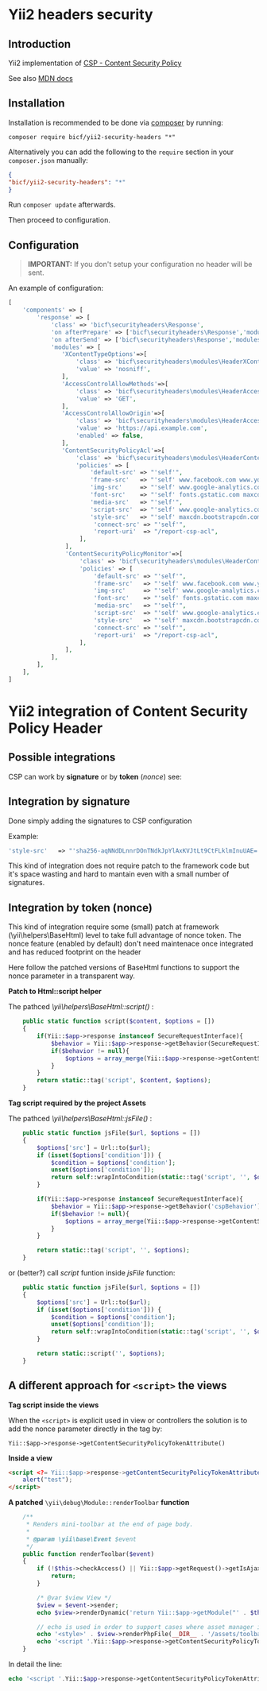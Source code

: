 Yii2 headers security
================

Introduction <a name="introduction"></a>
------------
Yii2 implementation of [CSP - Content Security Policy](https://www.w3.org/TR/CSP1/) 

See also [MDN docs](https://developer.mozilla.org/en-US/docs/Web/HTTP/CSP)  



Installation <a name="installation"></a>
------------


Installation is recommended to be done via [composer][] by running:

	composer require bicf/yii2-security-headers "*"

Alternatively you can add the following to the `require` section in your `composer.json` manually:

```json
{
"bicf/yii2-security-headers": "*"
}
```

Run `composer update` afterwards.

[composer]: https://getcomposer.org/ "The PHP package manager"

Then proceed to configuration.

Configuration <a name="configuration"></a>
------------


> **IMPORTANT:** If you don't setup your configuration no header will be sent.


An example of configuration:


```PHP
[                                                                                                                                      
    'components' => [                                                                                                                  
        'response' => [                                                                                                                
            'class' => 'bicf\securityheaders\Response',                                                                                
            'on afterPrepare' => ['bicf\securityheaders\Response','modulesInit'],                                                      
            'on afterSend' => ['bicf\securityheaders\Response','modulesSendHeaders'],                                                  
            'modules' => [                                                                                                             
               'XContentTypeOptions'=>[                                                                                                
                   'class' => 'bicf\securityheaders\modules\HeaderXContentTypeOptions',                                                
                   'value' => 'nosniff',                                                                                               
               ],                                                                                                                      
               'AccessControlAllowMethods'=>[                                                                                          
                   'class' => 'bicf\securityheaders\modules\HeaderAccessControlAllowMethods',                                          
                   'value' => 'GET',                                                                                                   
               ],                                                                                                                      
               'AccessControlAllowOrigin'=>[                                                                                           
                   'class' => 'bicf\securityheaders\modules\HeaderAccessControlAllowOrigin',                                           
                   'value' => 'https://api.example.com',                                                                               
                   'enabled' => false,                                                                                                 
               ],                                                                                                                      
               'ContentSecurityPolicyAcl'=>[                                                                                           
                   'class' => 'bicf\securityheaders\modules\HeaderContentSecurityPolicyAcl',                                           
                   'policies' => [                                                                                                     
                       'default-src' => "'self'",                                                                                      
                       'frame-src'   => "'self' www.facebook.com www.youtube.com www.google.com",                                      
                       'img-src'     => "'self' www.google-analytics.com",                                                             
                       'font-src'    => "'self' fonts.gstatic.com maxcdn.bootstrapcdn.com",                                            
                       'media-src'   => "'self'",                                                                                      
                       'script-src'  => "'self' www.google-analytics.com",                                                             
                       'style-src'   => "'self' maxcdn.bootstrapcdn.com",                                                              
                        'connect-src' => "'self'",                                                                                     
                        'report-uri'  => "/report-csp-acl",                                                                            
                    ],                                                                                                                 
                ],                                                                                                                     
                'ContentSecurityPolicyMonitor'=>[                                                                                      
                    'class' => 'bicf\securityheaders\modules\HeaderContentSecurityPolicyMonitor',                                      
                    'policies' => [                                                                                                    
                        'default-src' => "'self'",                                                                                     
                        'frame-src'   => "'self' www.facebook.com www.youtube.com www.google.com",                                     
                        'img-src'     => "'self' www.google-analytics.com",                                                            
                        'font-src'    => "'self' fonts.gstatic.com maxcdn.bootstrapcdn.com",                                           
                        'media-src'   => "'self'",                                                                                     
                        'script-src'  => "'self' www.google-analytics.com",                                                            
                        'style-src'   => "'self' maxcdn.bootstrapcdn.com",                                                             
                        'connect-src' => "'self'",                                                                                     
                        'report-uri'  => "/report-csp-acl",                                                                            
                    ],                                                                                                                 
                ],                                                                                                                     
            ],                                                                                                                         
        ],                                                                                                                             
    ],                                                                                                                                 
]                                                                                                                                      
```


Yii2 integration of Content Security Policy Header
================

Possible integrations
----------------
CSP can work by **signature** or by **token** (*nonce*)
see:



Integration by signature
----------------
Done simply adding the signatures to CSP configuration 

Example:
```php
'style-src'   => "'sha256-aqNNdDLnnrDOnTNdkJpYlAxKVJtLt9CtFLklmInuUAE=' 'sha256-6fwFCXmgb6H4XQGajtDSVG3YuKmX3dT1NkX4+z510Og=' 'sha256-ZdHxw9eWtnxUb3mk6tBS+gIiVUPE3pGM470keHPDFlE='",
``` 
This kind of integration does not require patch to the framework code but it's space wasting and hard to mantain 
even with a small number of signatures.

Integration by token (nonce) 
----------------
This kind of integration require some (small) patch at framework (\yii\helpers\BaseHtml) level to take full advantage of nonce token.
The nonce feature (enabled by default) don't need maintenace once integrated and has reduced footprint on the header

Here follow the patched versions of BaseHtml functions to support the nonce parameter in a transparent way. 

**Patch to Html::script helper**

The pathced  *\yii\helpers\BaseHtml::script()* :
                                                                                                                
```php
    public static function script($content, $options = [])
    {
        if(Yii::$app->response instanceof SecureRequestInterface){
            $behavior = Yii::$app->response->getBehavior(SecureRequestInterface::CSP_NONCE_BEHAVIOR);
            if($behavior != null){
                $options = array_merge(Yii::$app->response->getContentSecurityPolicyTokenArray(),$options );
            }
        }
        return static::tag('script', $content, $options);
    }

```

**Tag script required by the project Assets**

The pathced  *\yii\helpers\BaseHtml::jsFile()* :

```php
    public static function jsFile($url, $options = [])
    {
        $options['src'] = Url::to($url);
        if (isset($options['condition'])) {
            $condition = $options['condition'];
            unset($options['condition']);
            return self::wrapIntoCondition(static::tag('script', '', $options), $condition);
        }

        if(Yii::$app->response instanceof SecureRequestInterface){
            $behavior = Yii::$app->response->getBehavior('cspBehavior');
            if($behavior != null){
                $options = array_merge(Yii::$app->response->getContentSecurityPolicyTokenArray(),$options );
            }
        }

        return static::tag('script', '', $options);
    }

``` 

or (better?) call *script* funtion inside *jsFile* function:

```php
    public static function jsFile($url, $options = [])
    {
        $options['src'] = Url::to($url);
        if (isset($options['condition'])) {
            $condition = $options['condition'];
            unset($options['condition']);
            return self::wrapIntoCondition(static::tag('script', '', $options), $condition);
        }

        return static::script('', $options);
    }


```

A different approach for `<script>` the views 
-----------

**Tag script inside the views**

When the `<script>` is explicit used in view or controllers the solution is to add the nonce parameter directly in the tag by:

`Yii::$app->response->getContentSecurityPolicyTokenAttribute()`


**Inside a view**

```html
<script <?= Yii::$app->response->getContentSecurityPolicyTokenAttribute();?> >
    alert("test");
</script>

```

**A patched** `\yii\debug\Module::renderToolbar` **function**


```php
    /**
     * Renders mini-toolbar at the end of page body.
     *
     * @param \yii\base\Event $event
     */
    public function renderToolbar($event)
    {
        if (!$this->checkAccess() || Yii::$app->getRequest()->getIsAjax()) {
            return;
        }

        /* @var $view View */
        $view = $event->sender;
        echo $view->renderDynamic('return Yii::$app->getModule("' . $this->id . '")->getToolbarHtml();');

        // echo is used in order to support cases where asset manager is not available
        echo '<style>' . $view->renderPhpFile(__DIR__ . '/assets/toolbar.css') . '</style>';
        echo '<script '.Yii::$app->response->getContentSecurityPolicyTokenAttribute().'>' . $view->renderPhpFile(__DIR__ . '/assets/toolbar.js') . '</script>';
    }
```

In detail the line: 
```php
echo '<script '.Yii::$app->response->getContentSecurityPolicyTokenAttribute().'>' . $view->renderPhpFile(__DIR__ . '/assets/toolbar.js') . '</script>';

```



